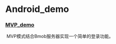 # Android_demo

### [MVP_demo](https://github.com/chenshuaiyu/Android_demo/tree/master/MVPdemo)

​	MVP模式结合Bmob服务器实现一个简单的登录功能。